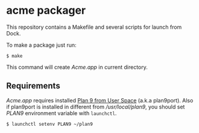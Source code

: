 # acme packager

This repository contains a Makefile and several scripts for launch from Dock.

To make a package just run:

```
$ make
```

This command will create *Acme.app* in current directory.

## Requirements

*Acme.app* requires installed [Plan 9 from User Space](https://swtch.com/plan9port/) (a.k.a plan9port).
Also if plan9port is installed in different from _/usr/local/plan9_,
you should set _PLAN9_ environment variable with `launchctl`.

```
$ launchctl setenv PLAN9 ~/plan9
```
